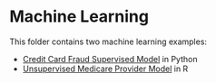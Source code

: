 # Machine Learning

This folder contains two machine learning examples:

- [Credit Card Fraud Supervised Model](https://github.com/b-shelton/technical_examples/blob/master/machine_learning/credit_card_fraud_model.ipynb) in Python
- [Unsupervised Medicare Provider Model](https://github.com/b-shelton/technical_examples/tree/master/machine_learning/unsupervised_model) in R
